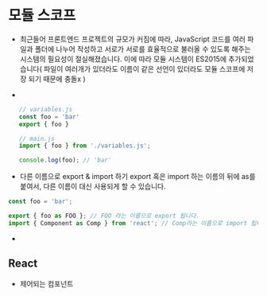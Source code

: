 # 모듈 스코프
 
 * 최근들어 프론트엔드 프로젝트의 규모가 커짐에 따라, JavaScript 코드를 여러 파일과 폴더에 나누어 작성하고 서로가 서로를 효율적으로 불러올 수 있도록 해주는 시스템의 필요성이 절실해졌습니다. 이에 따라 모듈 시스템이 ES2015에 추가되었습니다( 파일이 여러개가 있더라도 이름이 같은 선언이 있더라도 모듈 스코프에 저장 되기 때문에 충돌x )

 * 
 ```js
    // variables.js
    const foo = 'bar'
    export { foo }

    // main.js
    import { foo } from './variables.js';

    console.log(foo); // 'bar'
```
* 다른 이름으로 export & import 하기
export 혹은 import 하는 이름의 뒤에 as를 붙여서, 다른 이름이 대신 사용되게 할 수 있습니다.
```js
const foo = 'bar';

export { foo as FOO }; // FOO 라는 이름으로 export 됩니다.
import { Component as Comp } from 'react'; // Comp라는 이름으로 import 됩니다.
```
* 


## React


* 제어되는 컴포넌트